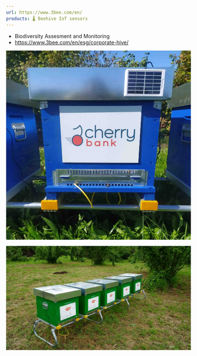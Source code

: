 ```yaml
---
url: https://www.3bee.com/en/
products: 🌡️ Beehive IoT sensors
---
```

- Biodiversity Assesment and Monitoring
- https://www.3bee.com/en/esg/corporate-hive/


![](img/Pasted%20image%2020241204140854.png)

![](img/Pasted%20image%2020241204140904.png)